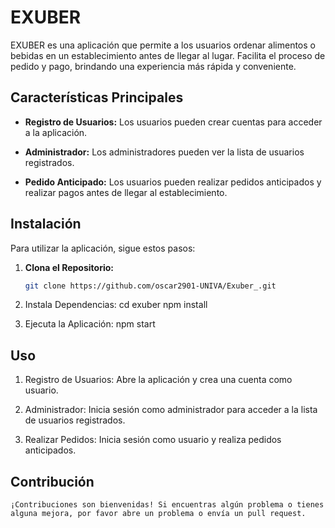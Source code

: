# EXUBER

EXUBER es una aplicación que permite a los usuarios ordenar alimentos o bebidas en un establecimiento antes de llegar al lugar. Facilita el proceso de pedido y pago, brindando una experiencia más rápida y conveniente.

## Características Principales

- **Registro de Usuarios:** Los usuarios pueden crear cuentas para acceder a la aplicación.

- **Administrador:** Los administradores pueden ver la lista de usuarios registrados.

- **Pedido Anticipado:** Los usuarios pueden realizar pedidos anticipados y realizar pagos antes de llegar al establecimiento.

## Instalación

Para utilizar la aplicación, sigue estos pasos:

1. **Clona el Repositorio:**
   ```bash
   git clone https://github.com/oscar2901-UNIVA/Exuber_.git

2. Instala Dependencias:
    cd exuber
    npm install

3. Ejecuta la Aplicación:
    npm start


## Uso
1. Registro de Usuarios:
    Abre la aplicación y crea una cuenta como usuario.

2. Administrador:
    Inicia sesión como administrador para acceder a la lista de usuarios registrados.

3. Realizar Pedidos:
    Inicia sesión como usuario y realiza pedidos anticipados.


## Contribución
    ¡Contribuciones son bienvenidas! Si encuentras algún problema o tienes alguna mejora, por favor abre un problema o envía un pull request.

